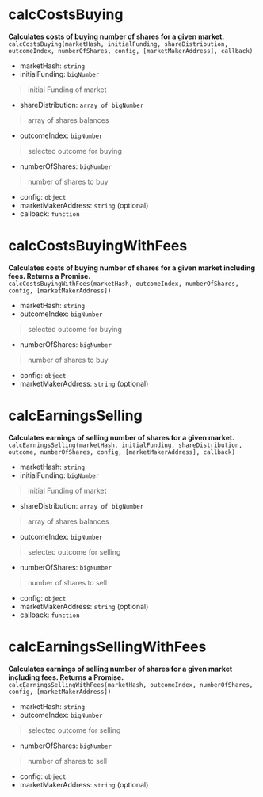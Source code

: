 # calcCostsBuying
**Calculates costs of buying number of shares for a given market.**   
`calcCostsBuying(marketHash, initialFunding, shareDistribution, outcomeIndex, numberOfShares, config,
  [marketMakerAddress], callback)`

* marketHash: `string`
* initialFunding: `bigNumber`    
> initial Funding of market   
* shareDistribution: `array of bigNumber`   
> array of shares balances   
* outcomeIndex: `bigNumber`   
> selected outcome for buying   
* numberOfShares: `bigNumber`   
> number of shares to buy   
* config: `object`
* marketMakerAddress: `string` (optional)
* callback: `function`

# calcCostsBuyingWithFees
**Calculates costs of buying number of shares for a given market including fees. Returns a Promise.**   
`calcCostsBuyingWithFees(marketHash, outcomeIndex, numberOfShares, config, [marketMakerAddress])`

* marketHash: `string`
* outcomeIndex: `bigNumber`   
> selected outcome for buying   
* numberOfShares: `bigNumber`   
> number of shares to buy   
* config: `object`
* marketMakerAddress: `string` (optional)

# calcEarningsSelling
**Calculates earnings of selling number of shares for a given market.**  
`calcEarningsSelling(marketHash, initialFunding, shareDistribution, outcome, numberOfShares, config,
  [marketMakerAddress], callback)`

  * marketHash: `string`
  * initialFunding: `bigNumber`    
  > initial Funding of market   
  * shareDistribution: `array of bigNumber`   
  > array of shares balances   
  * outcomeIndex: `bigNumber`   
  > selected outcome for selling   
  * numberOfShares: `bigNumber`   
  > number of shares to sell   
  * config: `object`
  * marketMakerAddress: `string` (optional)
  * callback: `function`

# calcEarningsSellingWithFees
**Calculates earnings of selling number of shares for a given market including fees. Returns a Promise.**    
`calcEarningsSellingWithFees(marketHash, outcomeIndex, numberOfShares, config, [marketMakerAddress])`   

* marketHash: `string`
* outcomeIndex: `bigNumber`   
> selected outcome for selling       
* numberOfShares: `bigNumber`   
> number of shares to sell   
* config: `object`
* marketMakerAddress: `string` (optional)
